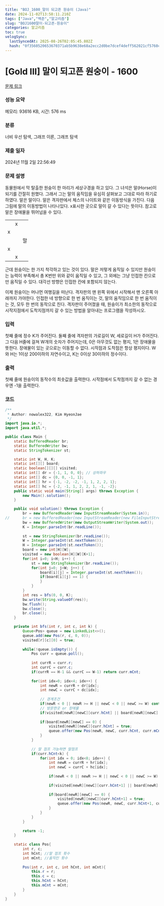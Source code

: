 ```yaml
---
title: "BOJ_1600_말이 되고픈 원숭이 (Java)"
date: 2024-11-02T13:58:11.210Z
tags: ["Java","백준","알고리즘"]
slug: "BOJ1600말이-되고픈-원숭이"
categories: 알고리즘
toc: true
velogSync:
  lastSyncedAt: 2025-08-26T02:05:45.802Z
  hash: "0f3560520653670371ab5b9638e68a2ecc2d0be7dcef4deff562021cf5760c4e"
---
```


# [Gold III] 말이 되고픈 원숭이 - 1600 

[문제 링크](https://www.acmicpc.net/problem/1600) 

### 성능 요약

메모리: 93616 KB, 시간: 576 ms

### 분류

너비 우선 탐색, 그래프 이론, 그래프 탐색

### 제출 일자

2024년 11월 2일 22:56:49

### 문제 설명

<p>동물원에서 막 탈출한 원숭이 한 마리가 세상구경을 하고 있다. 그 녀석은 말(Horse)이 되기를 간절히 원했다. 그래서 그는 말의 움직임을 유심히 살펴보고 그대로 따라 하기로 하였다. 말은 말이다. 말은 격자판에서 체스의 나이트와 같은 이동방식을 가진다. 다음 그림에 말의 이동방법이 나타나있다. x표시한 곳으로 말이 갈 수 있다는 뜻이다. 참고로 말은 장애물을 뛰어넘을 수 있다.</p>

<table class="table table-bordered" style="width: 15%;">
	<tbody>
		<tr>
			<td style="width: 3%; text-align: center;"> </td>
			<td style="width: 3%; text-align: center;">x</td>
			<td style="width: 3%; text-align: center;"> </td>
			<td style="width: 3%; text-align: center;">x</td>
			<td style="width: 3%; text-align: center;"> </td>
		</tr>
		<tr>
			<td style="width: 3%; text-align: center;">x</td>
			<td style="width: 3%; text-align: center;"> </td>
			<td style="width: 3%; text-align: center;"> </td>
			<td style="width: 3%; text-align: center;"> </td>
			<td style="width: 3%; text-align: center;">x</td>
		</tr>
		<tr>
			<td style="width: 3%; text-align: center;"> </td>
			<td style="width: 3%; text-align: center;"> </td>
			<td style="width: 3%; text-align: center;">말</td>
			<td style="width: 3%; text-align: center;"> </td>
			<td style="width: 3%; text-align: center;"> </td>
		</tr>
		<tr>
			<td style="width: 3%; text-align: center;">x</td>
			<td style="width: 3%; text-align: center;"> </td>
			<td style="width: 3%; text-align: center;"> </td>
			<td style="width: 3%; text-align: center;"> </td>
			<td style="width: 3%; text-align: center;">x</td>
		</tr>
		<tr>
			<td style="width: 3%; text-align: center;"> </td>
			<td style="width: 3%; text-align: center;">x</td>
			<td style="width: 3%; text-align: center;"> </td>
			<td style="width: 3%; text-align: center;">x</td>
			<td style="width: 3%;"> </td>
		</tr>
	</tbody>
</table>

<p>근데 원숭이는 한 가지 착각하고 있는 것이 있다. 말은 저렇게 움직일 수 있지만 원숭이는 능력이 부족해서 총 K번만 위와 같이 움직일 수 있고, 그 외에는 그냥 인접한 칸으로만 움직일 수 있다. 대각선 방향은 인접한 칸에 포함되지 않는다.</p>

<p>이제 원숭이는 머나먼 여행길을 떠난다. 격자판의 맨 왼쪽 위에서 시작해서 맨 오른쪽 아래까지 가야한다. 인접한 네 방향으로 한 번 움직이는 것, 말의 움직임으로 한 번 움직이는 것, 모두 한 번의 동작으로 친다. 격자판이 주어졌을 때, 원숭이가 최소한의 동작으로 시작지점에서 도착지점까지 갈 수 있는 방법을 알아내는 프로그램을 작성하시오.</p>

### 입력 

 <p>첫째 줄에 정수 K가 주어진다. 둘째 줄에 격자판의 가로길이 W, 세로길이 H가 주어진다. 그 다음 H줄에 걸쳐 W개의 숫자가 주어지는데, 0은 아무것도 없는 평지, 1은 장애물을 뜻한다. 장애물이 있는 곳으로는 이동할 수 없다. 시작점과 도착점은 항상 평지이다. W와 H는 1이상 200이하의 자연수이고, K는 0이상 30이하의 정수이다.</p>

### 출력 

 <p>첫째 줄에 원숭이의 동작수의 최솟값을 출력한다. 시작점에서 도착점까지 갈 수 없는 경우엔 -1을 출력한다.</p>

### 코드
```java
/**
 * Author: nowalex322, Kim HyeonJae
 */
import java.io.*;
import java.util.*;

public class Main {
	static BufferedReader br;
	static BufferedWriter bw;
	static StringTokenizer st;

	static int W, H, K;
	static int[][] board;
	static boolean[][][] visited;
	static int[] dr = {-1, 1, 0, 0}; // 상하좌우
	static int[] dc = {0, 0, -1, 1};
	static int[] hr = {-1, -2, -2, -1, 1, 2, 2, 1};
	static int[] hc = {-2, -1, 1, 2, 2, 1, -1, -2};
	public static void main(String[] args) throws Exception {
		new Main().solution();
	}

	public void solution() throws Exception {
		br = new BufferedReader(new InputStreamReader(System.in));
//		br = new BufferedReader(new InputStreamReader(new FileInputStream("input.txt")));
		bw = new BufferedWriter(new OutputStreamWriter(System.out));
		K = Integer.parseInt(br.readLine());
		
		st = new StringTokenizer(br.readLine());
		W = Integer.parseInt(st.nextToken());
		H = Integer.parseInt(st.nextToken());
		board = new int[H][W];
		visited = new boolean[H][W][K+1];
		for(int i=0; i<H; i++) {
			st = new StringTokenizer(br.readLine());
			for(int j=0; j<W; j++) {
				board[i][j] = Integer.parseInt(st.nextToken());
				if(board[i][j] == 1) {
				}
			}
		}
		int res = bfs(0, 0, K);
		bw.write(String.valueOf(res));
		bw.flush();
		bw.close();
		br.close();
	}

	private int bfs(int r, int c, int k) {
		Queue<Pos> queue = new LinkedList<>();
		queue.add(new Pos(r, c, 0, 0));
		visited[r][c][0] = true;
		
		while(!queue.isEmpty()) {
			Pos curr = queue.poll();
			
			int currR = curr.r;
			int currC = curr.c;
			if(currR == H-1 && currC == W-1) return curr.mCnt;
			
			for(int idx=0; idx<4; idx++) {
				int newR = currR + dr[idx];
				int newC = currC + dc[idx];
				
				// 경계조건
				if(newR < 0 || newR >= H || newC < 0 || newC >= W) continue;
				// 방문한곳 or 장애물
                if(visited[newR][newC][curr.hCnt] || board[newR][newC] == 1) continue;
				
				if(board[newR][newC] == 0) {
					visited[newR][newC][curr.hCnt] = true;
					queue.offer(new Pos(newR, newC, curr.hCnt, curr.mCnt+1));
				}			
			}
			
			// 말 점프 가능하면 말점프
			if(curr.hCnt<k) {
				for(int idx = 0; idx<8; idx++) {
					int newR = currR + hr[idx];
					int newC = currC + hc[idx];
					
					if(newR < 0 || newR >= H || newC < 0 || newC >= W) continue;
					
                    if(visited[newR][newC][curr.hCnt+1] || board[newR][newC] == 1) continue;
				
					if(board[newR][newC] == 0) {
						visited[newR][newC][curr.hCnt+1] = true;
						queue.offer(new Pos(newR, newC, curr.hCnt+1, curr.mCnt+1));
					}
				}
			}
		}
		
		return -1;
	}
	
	static class Pos{
		int r, c;
		int hCnt; //말 점프 횟수
		int mCnt; //움직인 횟수
		
		Pos(int r, int c, int hCnt, int mCnt){
			this.r = r;
			this.c = c;
			this.hCnt = hCnt;
			this.mCnt = mCnt;
		}
	}
}

```